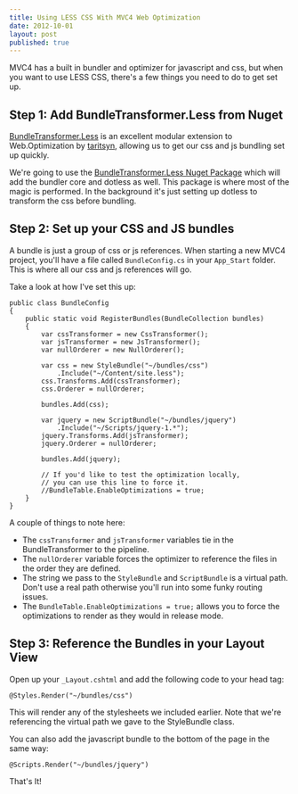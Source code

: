 ```yaml
---
title: Using LESS CSS With MVC4 Web Optimization
date: 2012-10-01
layout: post
published: true
---
```


MVC4 has a built in bundler and optimizer for javascript and css, but when you want to use LESS CSS, there's a few things you need to do to get set up.

## Step 1: Add BundleTransformer.Less from Nuget

[BundleTransformer.Less](http://bundletransformer.codeplex.com/wikipage?title=Bundle%20Transformer%201.6.2) is an excellent modular extension to Web.Optimization by [taritsyn](http://taritsyn.wordpress.com/), allowing us to get our css and js bundling set up quickly. 

We're going to use the [BundleTransformer.Less Nuget Package](http://nuget.org/packages/BundleTransformer.Less) which will add the bundler core and dotless as well. This package is where most of the magic is performed. In the background it's just setting up dotless to transform the css before bundling. 

## Step 2: Set up your CSS and JS bundles

A bundle is just a group of css or js references. When starting a new MVC4 project, you'll have a file called `BundleConfig.cs` in your `App_Start` folder. This is where all our css and js references will go.

Take a look at how I've set this up:

    public class BundleConfig
    {
        public static void RegisterBundles(BundleCollection bundles)
        {
            var cssTransformer = new CssTransformer();
            var jsTransformer = new JsTransformer();
            var nullOrderer = new NullOrderer();

            var css = new StyleBundle("~/bundles/css")
                .Include("~/Content/site.less");
            css.Transforms.Add(cssTransformer);
            css.Orderer = nullOrderer;

            bundles.Add(css);
            
            var jquery = new ScriptBundle("~/bundles/jquery")
                .Include("~/Scripts/jquery-1.*");
            jquery.Transforms.Add(jsTransformer);
            jquery.Orderer = nullOrderer;

            bundles.Add(jquery);
            
            // If you'd like to test the optimization locally,
            // you can use this line to force it.
            //BundleTable.EnableOptimizations = true;            
        }
    }
    
A couple of things to note here:

 * The `cssTransformer` and `jsTransformer` variables tie in the BundleTransformer to the pipeline.
 * The `nullOrderer` variable forces the optimizer to reference the files in the order they are defined.
 * The string we pass to the `StyleBundle` and `ScriptBundle` is a virtual path. Don't use a real path otherwise you'll run into some funky routing issues.
 * The `BundleTable.EnableOptimizations = true;` allows you to force the optimizations to render as they would in release mode.
 
## Step 3: Reference the Bundles in your Layout View

Open up your `_Layout.cshtml` and add the following code to your head tag:

    @Styles.Render("~/bundles/css")
    
This will render any of the stylesheets we included earlier. Note that we're referencing the virtual path we gave to the StyleBundle class.

You can also add the javascript bundle to the bottom of the page in the same way:

    @Scripts.Render("~/bundles/jquery")

That's It!
